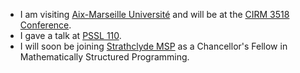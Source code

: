 - I am visiting [Aix-Marseille Université](https://www.univ-amu.fr/en) and will
  be at the [CIRM 3518 Conference](https://conferences.cirm-math.fr/3518.html).
- I gave a talk at [PSSL 110](https://www.ioc.ee/~amar/pssl110/programme.html).
- I will soon be joining [Strathclyde MSP](https://msp.cis.strath.ac.uk/)
  as a Chancellor's Fellow in Mathematically Structured Programming.
